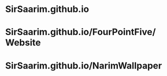 # SirSaarim.github.io

# SirSaarim.github.io/FourPointFive/Website

# SirSaarim.github.io/NarimWallpaper